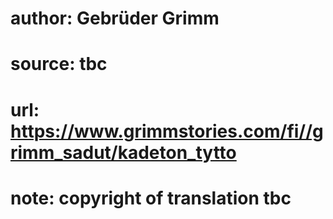 # author: Gebrüder Grimm
# source: tbc
# url: https://www.grimmstories.com/fi//grimm_sadut/kadeton_tytto
# note: copyright of translation tbc


